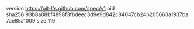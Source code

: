 version https://git-lfs.github.com/spec/v1
oid sha256:93b8a08bf4898f3fbdeec3d9e9d842c84047cb24b205663a1937ba7ae85a1009
size 119
